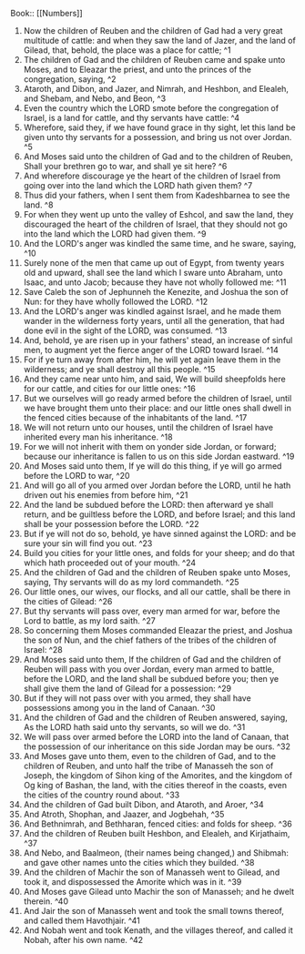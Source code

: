  Book:: [[Numbers]]
 1. Now the children of Reuben and the children of Gad had a very great multitude of cattle: and when they saw the land of Jazer, and the land of Gilead, that, behold, the place was a place for cattle; ^1
 2. The children of Gad and the children of Reuben came and spake unto Moses, and to Eleazar the priest, and unto the princes of the congregation, saying, ^2
 3. Ataroth, and Dibon, and Jazer, and Nimrah, and Heshbon, and Elealeh, and Shebam, and Nebo, and Beon, ^3
 4. Even the country which the LORD smote before the congregation of Israel, is a land for cattle, and thy servants have cattle: ^4
 5. Wherefore, said they, if we have found grace in thy sight, let this land be given unto thy servants for a possession, and bring us not over Jordan. ^5
 6. And Moses said unto the children of Gad and to the children of Reuben, Shall your brethren go to war, and shall ye sit here? ^6
 7. And wherefore discourage ye the heart of the children of Israel from going over into the land which the LORD hath given them? ^7
 8. Thus did your fathers, when I sent them from Kadeshbarnea to see the land. ^8
 9. For when they went up unto the valley of Eshcol, and saw the land, they discouraged the heart of the children of Israel, that they should not go into the land which the LORD had given them. ^9
 10. And the LORD's anger was kindled the same time, and he sware, saying, ^10
 11. Surely none of the men that came up out of Egypt, from twenty years old and upward, shall see the land which I sware unto Abraham, unto Isaac, and unto Jacob; because they have not wholly followed me: ^11
 12. Save Caleb the son of Jephunneh the Kenezite, and Joshua the son of Nun: for they have wholly followed the LORD. ^12
 13. And the LORD's anger was kindled against Israel, and he made them wander in the wilderness forty years, until all the generation, that had done evil in the sight of the LORD, was consumed. ^13
 14. And, behold, ye are risen up in your fathers' stead, an increase of sinful men, to augment yet the fierce anger of the LORD toward Israel. ^14
 15. For if ye turn away from after him, he will yet again leave them in the wilderness; and ye shall destroy all this people. ^15
 16. And they came near unto him, and said, We will build sheepfolds here for our cattle, and cities for our little ones: ^16
 17. But we ourselves will go ready armed before the children of Israel, until we have brought them unto their place: and our little ones shall dwell in the fenced cities because of the inhabitants of the land. ^17
 18. We will not return unto our houses, until the children of Israel have inherited every man his inheritance. ^18
 19. For we will not inherit with them on yonder side Jordan, or forward; because our inheritance is fallen to us on this side Jordan eastward. ^19
 20. And Moses said unto them, If ye will do this thing, if ye will go armed before the LORD to war, ^20
 21. And will go all of you armed over Jordan before the LORD, until he hath driven out his enemies from before him, ^21
 22. And the land be subdued before the LORD: then afterward ye shall return, and be guiltless before the LORD, and before Israel; and this land shall be your possession before the LORD. ^22
 23. But if ye will not do so, behold, ye have sinned against the LORD: and be sure your sin will find you out. ^23
 24. Build you cities for your little ones, and folds for your sheep; and do that which hath proceeded out of your mouth. ^24
 25. And the children of Gad and the children of Reuben spake unto Moses, saying, Thy servants will do as my lord commandeth. ^25
 26. Our little ones, our wives, our flocks, and all our cattle, shall be there in the cities of Gilead: ^26
 27. But thy servants will pass over, every man armed for war, before the Lord to battle, as my lord saith. ^27
 28. So concerning them Moses commanded Eleazar the priest, and Joshua the son of Nun, and the chief fathers of the tribes of the children of Israel: ^28
 29. And Moses said unto them, If the children of Gad and the children of Reuben will pass with you over Jordan, every man armed to battle, before the LORD, and the land shall be subdued before you; then ye shall give them the land of Gilead for a possession: ^29
 30. But if they will not pass over with you armed, they shall have possessions among you in the land of Canaan. ^30
 31. And the children of Gad and the children of Reuben answered, saying, As the LORD hath said unto thy servants, so will we do. ^31
 32. We will pass over armed before the LORD into the land of Canaan, that the possession of our inheritance on this side Jordan may be ours. ^32
 33. And Moses gave unto them, even to the children of Gad, and to the children of Reuben, and unto half the tribe of Manasseh the son of Joseph, the kingdom of Sihon king of the Amorites, and the kingdom of Og king of Bashan, the land, with the cities thereof in the coasts, even the cities of the country round about. ^33
 34. And the children of Gad built Dibon, and Ataroth, and Aroer, ^34
 35. And Atroth, Shophan, and Jaazer, and Jogbehah, ^35
 36. And Bethnimrah, and Bethharan, fenced cities: and folds for sheep. ^36
 37. And the children of Reuben built Heshbon, and Elealeh, and Kirjathaim, ^37
 38. And Nebo, and Baalmeon, (their names being changed,) and Shibmah: and gave other names unto the cities which they builded. ^38
 39. And the children of Machir the son of Manasseh went to Gilead, and took it, and dispossessed the Amorite which was in it. ^39
 40. And Moses gave Gilead unto Machir the son of Manasseh; and he dwelt therein. ^40
 41. And Jair the son of Manasseh went and took the small towns thereof, and called them Havothjair. ^41
 42. And Nobah went and took Kenath, and the villages thereof, and called it Nobah, after his own name. ^42

